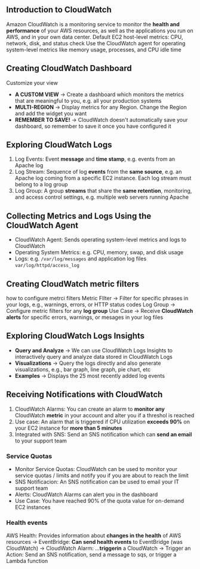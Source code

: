 ## Introduction to CloudWatch
Amazon CloudWatch is a monitoring service to monitor the **health and performance** of your AWS resources, 
as well as the applications you run on AWS, and in your own data center.
Default EC2 host-level metrics: CPU, network, disk, and status check
Use the CloudWatch agent for operating system-level metrics like memory usage, processes, and CPU idle time

## Creating CloudWatch Dashboard
Customize your view
- **A CUSTOM VIEW** -> Create a dashboard which monitors the metrics that are meaningful to you, e.g. all your production systems
- **MULTI-REGION** -> Display metrics for any Region. Change the Region and add the widget you want
- **REMEMBER TO SAVE!** -> CloudWatch doesn't automatically save your dashboard, so remember to save it once you have configured it 

## Exploring CloudWatch Logs
1. Log Events: Event **message** and **time stamp**, e.g. events from an Apache log
2. Log Stream: Sequence of log **events** from the **same source**, e.g. an Apache log coming from a specific EC2 instance. Each log stream must belong to a log group
3. Log Group: A group **streams** that share the **same retention**, monitoring, and access control settings, e.g. multiple web servers running Apache

## Collecting Metrics and Logs Using the CloudWatch Agent
- CloudWatch Agent: Sends operating system-level metrics and logs to CloudWatch
- Operating System Metrics: e.g. CPU, memory, swap, and disk usage
- Logs: e.g. `/var/log/messages` and application log files `var/log/httpd/access_log`

## Creating CloudWatch metric filters
how to configure metrci filters
Metric FIlter -> Filter for specific phrases in your logs, e.g., warnings, errors, or HTTP status codes
Log Group -> Configure metric filters for any **log group**
Use Case -> Receive **CloudWatch alerts** for specific errors, warnings, or mesages in your log files 

## Exploring CloudWatch Logs Insights
- **Query and Analyze** -> We can use CloudWatch Logs Insights to interactively query and analyze data stored in CloudWatch Logs
- **Visualizations** -> Query the logs directly and also generate visualizations, e.g., bar graph, line graph, pie chart, etc
- **Examples** -> Displays the 25 most recently added log events

## Receiving Notifications with CloudWatch
1. CloudWatch Alarms: You can create an alarm to **monitor any** CloudWatch **metric** in your account and alter you if a threshol is reached
2. Use case: An alarm that is triggered if CPU utilization **exceeds 90%** on your EC2 instance for **more than 5 minutes**
3. Integrated with SNS: Send an SNS notification which can **send an email** to your support team

### Service Quotas
- Monitor Service Quotas: CloudWatch can be used to monitor your service quotas / limits and notify you if you are about to reach the limit
- SNS Notificacion: An SNS notification can be used to email your IT support team
- Alerts: CloudWatch Alarms can alert you in the dashboard
- Use Case: You have reached 90% of the quota value for on-demand EC2 instances 

### Health events
AWS Health: Provides information about **changes in the health** of AWS resources -> EventBridge: **Can send health events** to EventBridge (was CloudWatch) -> CloudWatch Alarm: ...**triggerin** a CloudWatch -> Trigger an Action: Send an SNS notification, send a message to sqs, or trigger a Lambda function 
